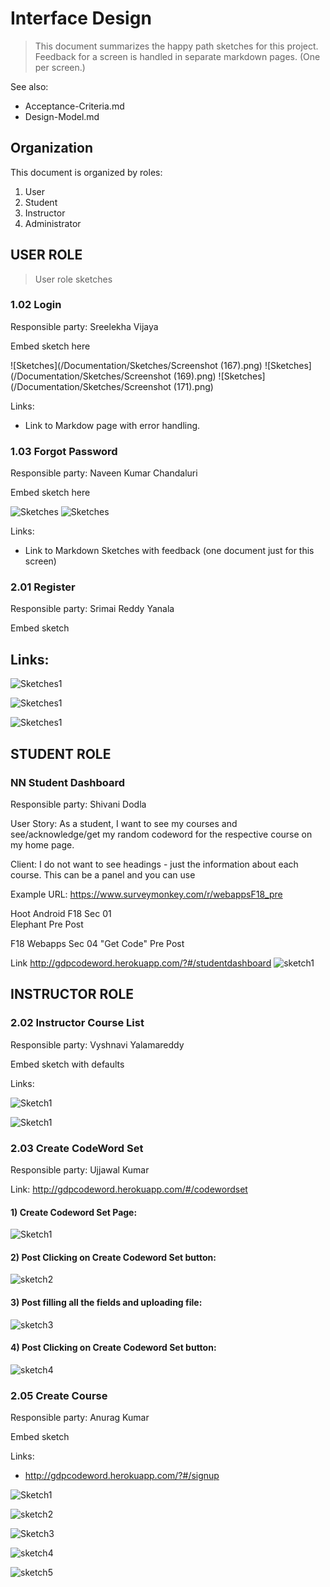 # Interface Design

> This document summarizes the happy path sketches for this project. Feedback for a screen is handled in separate markdown pages. (One per screen.)

See also:

- Acceptance-Criteria.md
- Design-Model.md


## Organization

This document is organized by roles:

1. User
2. Student
3. Instructor
4. Administrator

## USER ROLE

> User role sketches

### 1.02 Login

Responsible party: Sreelekha Vijaya

Embed sketch here

![Sketches](/Documentation/Sketches/Screenshot (167).png)
![Sketches](/Documentation/Sketches/Screenshot (169).png)
![Sketches](/Documentation/Sketches/Screenshot (171).png)

Links:
- Link to Markdow page with error handling.


### 1.03 Forgot Password

Responsible party: Naveen Kumar Chandaluri

Embed sketch here

![Sketches](/Documentation/Sketches/Forget1.png)
![Sketches](/Documentation/Sketches/Forget2.png)

Links:
- Link to Markdown Sketches with feedback (one document just for this screen)


### 2.01 Register

Responsible party: Srimai Reddy Yanala

Embed sketch

Links:
- 
![Sketches1](/Documentation/Sketches/Register.PNG)

![Sketches1](/Documentation/Sketches/Register2.PNG)

![Sketches1](/Documentation/Sketches/Register3.PNG)


## STUDENT ROLE


### NN Student Dashboard 

Responsible party: Shivani Dodla

User Story: As a student, I want to see my courses and see/acknowledge/get my random codeword for the respective course on my home page.

Client: I do not want to see headings - just the information about each course. This can be a panel and you can use <Link to Presurvey>

Example URL: <https://www.surveymonkey.com/r/webappsF18_pre>

Hoot Android F18 Sec 01  
Elephant
Pre
Post

F18 Webapps Sec 04
"Get Code"
Pre
Post

Link <http://gdpcodeword.herokuapp.com/?#/studentdashboard>
![sketch1](/Documentation/Sketches/studentdashboard.png)



## INSTRUCTOR ROLE

### 2.02 Instructor Course List

Responsible party: Vyshnavi Yalamareddy

Embed sketch with defaults

Links:


![Sketch1](/Documentation/Sketches/Instructorcourselist1.PNG)

![Sketch1](/Documentation/Sketches/Instructorcourselist.PNG)

### 2.03 Create CodeWord Set

Responsible party: Ujjawal Kumar

Link: <http://gdpcodeword.herokuapp.com/#/codewordset>

#### 1) Create Codeword Set Page:

![Sketch1](/Documentation/Sketches/CodewordSetDashboard.PNG)

#### 2) Post Clicking on Create Codeword Set button:

![sketch2](/Documentation/Sketches/CreateCodewordSet1.PNG)

#### 3) Post filling all the fields and uploading file:

![sketch3](/Documentation/Sketches/CreateCodeWordSet2.PNG)

#### 4) Post Clicking on Create Codeword Set button:

![sketch4](/Documentation/Sketches/CodewordSetAdded.PNG)

### 2.05 Create Course

Responsible party: Anurag Kumar

Embed sketch

Links:
- <http://gdpcodeword.herokuapp.com/?#/signup>


![ Sketch1 ](/Documentation/Sketches/Addcourse1.png)

![ sketch2 ](/Documentation/Sketches/Addcourse2.png)

![ Sketch3 ](/Documentation/Sketches/Addcourse3.png)

![ sketch4 ](/Documentation/Sketches/Addcourse4.png)

![ sketch5 ](/Documentation/Sketches/Addcourse5.png)
